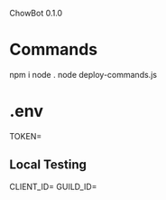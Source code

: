ChowBot
0.1.0

# Commands

npm i
node .
node deploy-commands.js

# .env

TOKEN=

## Local Testing

CLIENT_ID=
GUILD_ID=
